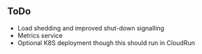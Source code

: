 ## ToDo

* Load shedding and improved shut-down signalling
* Metrics service
* Optional K8S deployment though this should run in CloudRun
